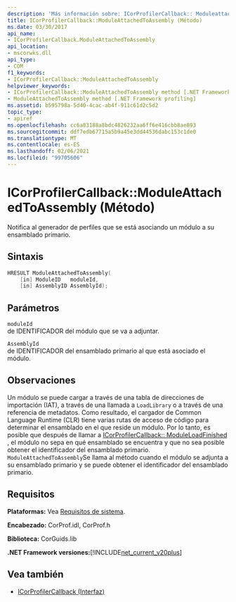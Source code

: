 ```yaml
---
description: 'Más información sobre: ICorProfilerCallback:: Moduleattachedtoassembly ((método)'
title: ICorProfilerCallback::ModuleAttachedToAssembly (Método)
ms.date: 03/30/2017
api_name:
- ICorProfilerCallback.ModuleAttachedToAssembly
api_location:
- mscorwks.dll
api_type:
- COM
f1_keywords:
- ICorProfilerCallback::ModuleAttachedToAssembly
helpviewer_keywords:
- ICorProfilerCallback::ModuleAttachedToAssembly method [.NET Framework profiling]
- ModuleAttachedToAssembly method [.NET Framework profiling]
ms.assetid: b595798a-5d40-4cac-ab4f-911c61d2c5d2
topic_type:
- apiref
ms.openlocfilehash: cc6a83188a8bdc4826232aa6ff6e416cbb8ae893
ms.sourcegitcommit: ddf7edb67715a5b9a45e3dd44536dabc153c1de0
ms.translationtype: MT
ms.contentlocale: es-ES
ms.lasthandoff: 02/06/2021
ms.locfileid: "99705606"
---
```

# <a name="icorprofilercallbackmoduleattachedtoassembly-method"></a>ICorProfilerCallback::ModuleAttachedToAssembly (Método)

Notifica al generador de perfiles que se está asociando un módulo a su ensamblado primario.  
  
## <a name="syntax"></a>Sintaxis  
  
```cpp  
HRESULT ModuleAttachedToAssembly(  
    [in] ModuleID   moduleId,  
    [in] AssemblyID AssemblyId);  
```  
  
## <a name="parameters"></a>Parámetros  

 `moduleId`  
 de IDENTIFICADOR del módulo que se va a adjuntar.  
  
 `AssemblyId`  
 de IDENTIFICADOR del ensamblado primario al que está asociado el módulo.  
  
## <a name="remarks"></a>Observaciones  

 Un módulo se puede cargar a través de una tabla de direcciones de importación (IAT), a través de una llamada a `LoadLibrary` o a través de una referencia de metadatos. Como resultado, el cargador de Common Language Runtime (CLR) tiene varias rutas de acceso de código para determinar el ensamblado en el que reside un módulo. Por lo tanto, es posible que después de llamar a [ICorProfilerCallback:: ModuleLoadFinished](icorprofilercallback-moduleloadfinished-method.md) , el módulo no sepa en qué ensamblado se encuentra y que no sea posible obtener el identificador del ensamblado primario. `ModuleAttachedToAssembly`Se llama al método cuando el módulo se adjunta a su ensamblado primario y se puede obtener el identificador del ensamblado primario.  
  
## <a name="requirements"></a>Requisitos  

 **Plataformas:** Vea [Requisitos de sistema](../../get-started/system-requirements.md).  
  
 **Encabezado:** CorProf.idl, CorProf.h  
  
 **Biblioteca:** CorGuids.lib  
  
 **.NET Framework versiones:**[!INCLUDE[net_current_v20plus](../../../../includes/net-current-v20plus-md.md)]  
  
## <a name="see-also"></a>Vea también

- [ICorProfilerCallback (Interfaz)](icorprofilercallback-interface.md)
